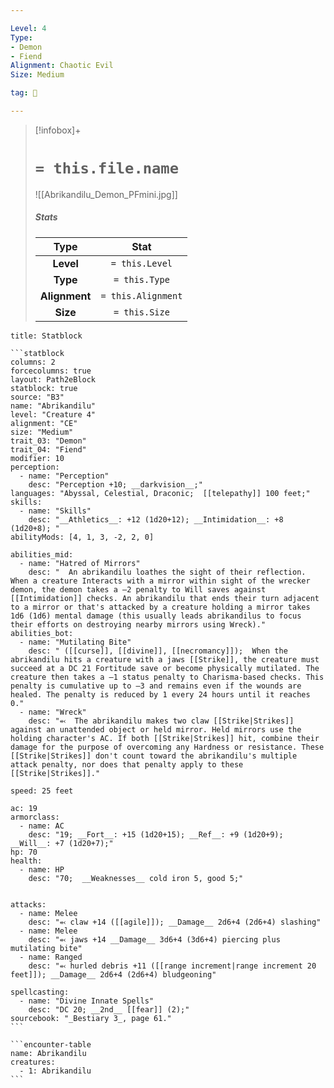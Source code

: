 ```yaml
---

Level: 4
Type:
- Demon
- Fiend
Alignment: Chaotic Evil
Size: Medium

tag: 👹

---
```


> [!infobox]+
> #  `= this.file.name`
> ![[Abrikandilu_Demon_PFmini.jpg]]
> ##### Stats
> Type | Stat |
> :---:|:---:|
> **Level** | `= this.Level` |
> **Type** | `= this.Type` |
> **Alignment** | `= this.Alignment` |
> **Size** | `= this.Size` |



````ad-info
title: Statblock

```statblock
columns: 2
forcecolumns: true
layout: Path2eBlock
statblock: true
source: "B3"
name: "Abrikandilu"
level: "Creature 4"
alignment: "CE"
size: "Medium"
trait_03: "Demon"
trait_04: "Fiend"
modifier: 10
perception:
  - name: "Perception"
    desc: "Perception +10; __darkvision__;"
languages: "Abyssal, Celestial, Draconic;  [[telepathy]] 100 feet;"
skills:
  - name: "Skills"
    desc: "__Athletics__: +12 (1d20+12); __Intimidation__: +8 (1d20+8); "
abilityMods: [4, 1, 3, -2, 2, 0]

abilities_mid:
  - name: "Hatred of Mirrors"
    desc: "  An abrikandilu loathes the sight of their reflection. When a creature Interacts with a mirror within sight of the wrecker demon, the demon takes a –2 penalty to Will saves against [[Intimidation]] checks. An abrikandilu that ends their turn adjacent to a mirror or that's attacked by a creature holding a mirror takes 1d6 (1d6) mental damage (this usually leads abrikandilus to focus their efforts on destroying nearby mirrors using Wreck)."
abilities_bot:
  - name: "Mutilating Bite"
    desc: " ([[curse]], [[divine]], [[necromancy]]);  When the abrikandilu hits a creature with a jaws [[Strike]], the creature must succeed at a DC 21 Fortitude save or become physically mutilated. The creature then takes a –1 status penalty to Charisma-based checks. This penalty is cumulative up to –3 and remains even if the wounds are healed. The penalty is reduced by 1 every 24 hours until it reaches 0."
  - name: "Wreck"
    desc: "⬻  The abrikandilu makes two claw [[Strike|Strikes]] against an unattended object or held mirror. Held mirrors use the holding character's AC. If both [[Strike|Strikes]] hit, combine their damage for the purpose of overcoming any Hardness or resistance. These [[Strike|Strikes]] don't count toward the abrikandilu's multiple attack penalty, nor does that penalty apply to these [[Strike|Strikes]]."

speed: 25 feet

ac: 19
armorclass:
  - name: AC
    desc: "19; __Fort__: +15 (1d20+15); __Ref__: +9 (1d20+9); __Will__: +7 (1d20+7);"
hp: 70
health:
  - name: HP
    desc: "70;  __Weaknesses__ cold iron 5, good 5;"


attacks:
  - name: Melee
    desc: "⬻ claw +14 ([[agile]]); __Damage__ 2d6+4 (2d6+4) slashing"
  - name: Melee
    desc: "⬻ jaws +14 __Damage__ 3d6+4 (3d6+4) piercing plus mutilating bite"
  - name: Ranged
    desc: "⬻ hurled debris +11 ([[range increment|range increment 20 feet]]); __Damage__ 2d6+4 (2d6+4) bludgeoning"

spellcasting:
  - name: "Divine Innate Spells"
    desc: "DC 20; __2nd__ [[fear]] (2);"
sourcebook: "_Bestiary 3_, page 61."
```

```encounter-table
name: Abrikandilu
creatures:
  - 1: Abrikandilu
```

````


